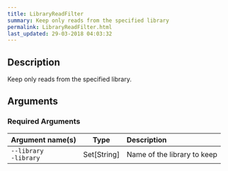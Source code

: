 ```yaml
---
title: LibraryReadFilter
summary: Keep only reads from the specified library
permalink: LibraryReadFilter.html
last_updated: 29-03-2018 04:03:32
---
```


## Description

Keep only reads from the specified library.

## Arguments

### Required Arguments

| Argument name(s) | Type | Description |
| :--------------- | :--: | :------ |
| `--library`<br/>`-library` | Set[String] | Name of the library to keep |



